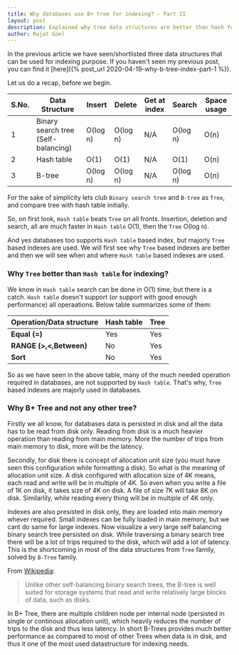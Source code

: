 ```yaml
---
title: Why databases use B+ tree for indexing? - Part II
layout: post
description: Explained why tree data structures are better than hash for indexing ind databases
author: Rajat Goel
---
```


In the previous article we have seen/shortlisted three data structures that can be used for indexing purpose. If you haven't seen my previous post, you can find it [here]({% post_url 2020-04-19-why-b-tree-index-part-1 %}).

Let us do a recap, before we begin.

| S.No. | Data Structure | Insert | Delete | Get at index | Search | Space usage |
| ------------ | ------------ | ------------ | ------------ | ------------ | ------------ | ------------ |
| 1 | Binary search tree (Self-balancing)| O(log n) | O(log n) | N/A | O(log n) | O(n) |
| 2 | Hash table | O(1) | O(1) | N/A | O(1) | O(n) |
| 3 | B-tree | O(log n) | O(log n) | N/A | O(log n) | O(n) |

For the sake of simplicity lets club `Binary search tree` and `B-tree` as `Tree`, and compare tree with hash table initially.

So, on first look, `Hash table` beats `Tree` on all fronts. Insertion, deletion and search, all are much faster in `Hash table` O(1), then the `Tree` O(log n).

And yes databases too supports `Hash table` based index, but majorly `Tree` based indexes are used. We will first see why `Tree` based indexes are better and then we will see when and where `Hash table` based indexes are used.

### Why `Tree` better than `Hash table` for indexing?
We know in `Hash table` search can be done in O(1) time, but there is a catch.  `Hash table` doesn't support (or support with good enough performance) all operaations. Below table summarizes some of them:


| Operation/Data structure | Hash table | Tree | 
| ----- | ------ | ----- |
| **Equal (=)** | Yes | Yes |
| **RANGE (>,<,Between)** | No | Yes |
| **Sort** | No | Yes |


So as we have seen in the above table, many of the much needed operation required in databases, are not supported by `Hash table`. That's why, `Tree` based indexes are majorly used in databases.

### Why B+ Tree and not any other tree?
Firstly we all know, for databases data is persisted in disk and all the data has to be read from disk only. Reading from disk is a much heavier operation than reading from main memory. More the number of trips from main memory to disk, more will be the latency.

Secondly, for disk there is concept of allocation unit size (you must have seen this configuration while formatting a disk). So what is the meaning of allocation unit size. A disk configured with allocation size of 4K means, each read and write will be in multiple of 4K. So even when you write a file of 1K on disk, it takes size of 4K on disk. A file of size 7K will take 8K on disk. Similarlily, while reading every thing will be in multiple of 4K only.

Indexes are also presisted in disk only, they are loaded into main memory whever required. Small indexes can be fully loaded in main memory, but we cant do same for large indexes. Now visualize a very large self balancing binary search tree persisted on disk. While traversing a binary search tree there will be a lot of trips required to the disk, which will add a lot of latency. This is the shortcoming in most of the data structures from `Tree` family,  solved by `B-Tree` family.

From [Wikipedia](https://en.wikipedia.org/wiki/B-tree):

> Unlike other self-balancing binary search trees, the B-tree is well suited for storage systems that read and write relatively large blocks of data, such as disks.

In B+ Tree, there are multiple children node per internal node (persisted in single or continous allocation unit), which heavily reduces the number of trips to the disk and thus less latency. In short B-Trees provides much better performance as compared to most of other Trees when data is in disk, and thus it one of the most used  datastructure for indexing needs.
